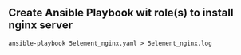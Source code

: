 ## Create Ansible Playbook wit role(s) to install nginx server
    ansible-playbook 5element_nginx.yaml > 5element_nginx.log
